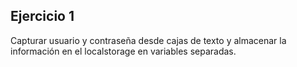 ## Ejercicio 1

Capturar usuario y contraseña desde cajas de texto y almacenar la información en el localstorage en variables separadas.
